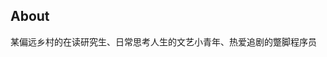 ## About
某偏远乡村的在读研究生、日常思考人生的文艺小青年、热爱追剧的蹩脚程序员

[1]: https://avlulu166.xyz/watch/6399bbf3391ac077b4ebc3d2?dc=avlulu.cc "link"

[^]: 描述
